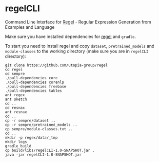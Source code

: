 # regelCLI

Command Line Interface for [Regel](https://github.com/utopia-group/regel) - Regular Expression Generation from Examples and Language


Make sure you have installed dependencies for [regel](https://github.com/utopia-group/regel) and `gradle`.

To start you need to install regel and copy `dataset`, `pretrained_models` and `module-classes` to the working directory (make sure you are in `regelCLI` directory):
```shell
git clone https://github.com/utopia-group/regel
cd regel
cd sempre
./pull-dependencies core
./pull-dependencies corenlp
./pull-dependencies freebase
./pull-dependencies tables
ant regex
ant sketch
cd ..
cd resnax
ant resnax 
cd ..
cp -r sempre/dataset ..      
cp -r sempre/pretrained_models ..
cp sempre/module-classes.txt ..  
cd ..
mkdir -p regex/data/_tmp
mkdir logs
gradle build
cp build/libs/regelCLI-1.0-SNAPSHOT.jar .
java -jar regelCLI-1.0-SNAPSHOT.jar      
```
